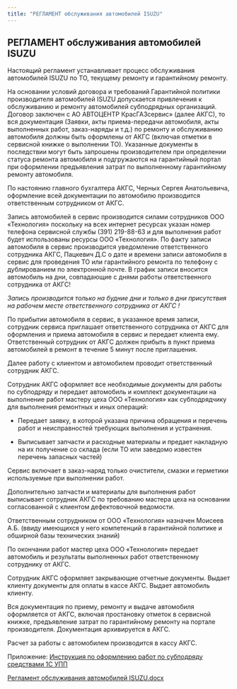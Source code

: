 ```yaml
---
title: "РЕГЛАМЕНТ обслуживания автомобилей ISUZU"
---
```


## РЕГЛАМЕНТ обслуживания автомобилей ISUZU

Настоящий регламент устанавливает процесс обслуживания автомобилей ISUZU по ТО, текущему ремонту и гарантийному ремонту.

На основании условий договора и требований Гарантийной политики производителя автомобилей ISUZU допускается привлечения к обслуживанию и ремонту автомобилей субподрядных организаций. Договор заключен с АО АВТОЦЕНТР КрасГАЗсервис» (далее АКГС), то вся документация (Заявки, акты приема-передачи автомобиля, акты выполненных работ, заказ-наряды и т.д.) по ремонту и обслуживанию автомобиля должны быть оформлены от АКГС (включая отметки в сервисной книжке о выполнении ТО). Указанные документы в последствии могут быть запрошены производителем при определении статуса ремонта автомобиля и подгружаются на гарантийный портал при оформлении предъявления затрат по выполненному гарантийному ремонту автомобиля.

По настоянию главного бухгалтера АКГС, Черных Сергея Анатольевича, оформление всей документации по автомобилю производится ответственным сотрудником от АКГС.

Запись автомобилей в сервис производится силами сотрудников ООО «Технология» поскольку на всех интернет ресурсах указан номер телефона сервисной службы (391) 219-88-63 и для выполнения работ будет использованы ресурсы ООО «Технология». По факту записи автомобиля в сервис производится уведомление ответственного сотрудника АКГС, Пацкевич Д.С о дате и времени записи автомобиля в сервис для проведения ТО или гарантийного ремонта по телефону с дублированием по электронной почте. В график записи вносится автомобиль на дни, совпадающие с днями работы ответственного сотрудника от АКГС!

_Запись производится только на будние дни и только в дни присутствия на рабочем месте ответственного сотрудника от АКГС !_

По прибытии автомобиля в сервис, в указанное время записи, сотрудник сервиса приглашает ответственного сотрудника от АКГС для оформления и приема автомобиля в сервис и передает клиента ему. Ответственный сотрудник от АКГС должен прибыть в пункт приема автомобилей в ремонт в течение 5 минут после приглашения.

Далее работу с клиентом и автомобилем проводит ответственный сотрудник АКГС.

Сотрудник АКГС оформляет все необходимые документы для работы по субподряду и передает автомобиль и комплект документации на выполнение работ мастеру цеха ООО «Технология» как субподрядчику для выполнения ремонтных и иных операций:

-   Передает заявку, в которой указана причина обращения и перечень работ и неисправностей требующих выполнения и устранения.
    
-   Выписывает запчасти и расходные материалы и предает накладную на их получение со склада (если ТО или заведомо известен перечень запасных частей)
    

Сервис включает в заказ-наряд только очистители, смазки и герметики используемые при выполнении работ.

Дополнительно запчасти и материалы для выполнения работ выписывает сотрудник АКГС по требованию мастера цеха на основании согласованной с клиентом дефектовочной ведомости.

Ответственным сотрудником от ООО «Технология» назначен Моисеев А.Б. (ввиду имеющихся у него компетенций в гарантийной политике и обширной базы технических знаний)

По окончании работ мастер цеха ООО «Технология» передает автомобиль и результаты выполненных работ ответственному сотруднику от АКГС.

Сотрудник АКГС оформляет закрывающие отчетные документы. Выдает клиенту документы для оплаты в кассе АКГС. Выдает автомобиль клиенту.

Вся документация по приему, ремонту и выдаче автомобиля оформляется от АКГС, включая простановку отметок в сервисной книжке, предъявление затрат по гарантийному ремонту на портале производителя. Документация архивируется в АКГС.

Расчет за работы с автомобилем производится в кассу АКГС.

Приложение: [Инструкция по оформлению работ по субподряду средствами 1С УПП](UPP/Инструкция%20по%20оформлению%20работ%20по%20субподряду%20средствами%201С%20УПП.md)

[Регламент обслуживания автомобилей ISUZU.docx](UPP/_attach/Регламент%20обслуживания%20автомобилей%20ISUZU.docx)
